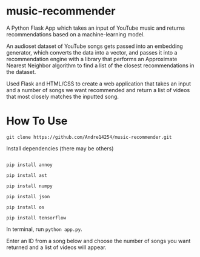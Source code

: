 # music-recommender
A Python Flask App which takes an input of YouTube music and returns recommendations based on a machine-learning model.

An audioset dataset of YouTube songs gets passed into an embedding generator, which converts the data into a vector, and passes it into a recommendation engine with a library that performs an Approximate Nearest Neighbor algorithm to find a list of the closest recommendations in the dataset.

Used Flask and HTML/CSS to create a web application that takes an input and a number of songs we want recommended and return a list of videos that most closely matches the inputted song.

# How To Use

```git clone https://github.com/Andre14254/music-recommender.git```

Install dependencies (there may be others)

```pip install Flask

pip install annoy

pip install ast

pip install numpy

pip install json

pip install os

pip install tensorflow

```

In terminal, run `python app.py`.

Enter an ID from a song below and choose the number of songs you want returned and a list of videos will appear.
